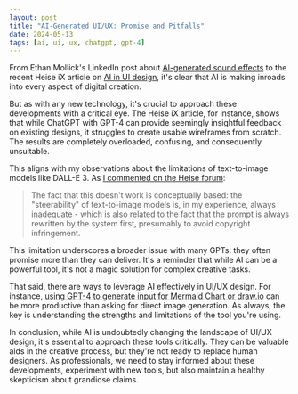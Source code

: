 ```yaml
---
layout: post
title: "AI-Generated UI/UX: Promise and Pitfalls"
date: 2024-05-13
tags: [ai, ui, ux, chatgpt, gpt-4]
---
```


From Ethan Mollick's LinkedIn post about [AI-generated sound effects](https://www.linkedin.com/posts/emollick_weve-seen-music-and-voices-but-now-you-ugcPost-7202406198426370049-YnHf?utm_source=share&utm_medium=member_desktop) to the recent Heise iX article on [AI in UI design](https://www.heise.de/hintergrund/Webdesign-Wie-kuenstliche-Intelligenz-UI-und-UX-Gestaltung-veraendert-9710706.html?seite=all), it's clear that AI is making inroads into every aspect of digital creation.

But as with any new technology, it's crucial to approach these developments with a critical eye. The Heise iX article, for instance, shows that while ChatGPT with GPT-4 can provide seemingly insightful feedback on existing designs, it struggles to create usable wireframes from scratch. The results are completely overloaded, confusing, and consequently unsuitable.

This aligns with my observations about the limitations of text-to-image models like DALL-E 3. As [I commented on the Heise forum](https://www.heise.de/forum/heise-online/Kommentare/Webdesign-Wie-kuenstliche-Intelligenz-UI-und-UX-Gestaltung-veraendert/Dall-E/posting-43982710/show/):

> The fact that this doesn't work is conceptually based: the "steerability" of text-to-image models is, in my experience, always inadequate - which is also related to the fact that the prompt is always rewritten by the system first, presumably to avoid copyright infringement.

This limitation underscores a broader issue with many GPTs: they often promise more than they can deliver. It's a reminder that while AI can be a powerful tool, it's not a magic solution for complex creative tasks.

That said, there are ways to leverage AI effectively in UI/UX design. For instance, [using GPT-4 to generate input for Mermaid Chart or draw.io](https://www.linkedin.com/feed/update/urn:li:ugcPost:7202406198426370049?commentUrn=urn%3Ali%3Acomment%3A%28ugcPost%3A7202406198426370049%2C7202443963935457280%29&replyUrn=urn%3Ali%3Acomment%3A%28ugcPost%3A7202406198426370049%2C7203151211867336706%29&dashCommentUrn=urn%3Ali%3Afsd_comment%3A%287202443963935457280%2Curn%3Ali%3AugcPost%3A7202406198426370049%29&dashReplyUrn=urn%3Ali%3Afsd_comment%3A%287203151211867336706%2Curn%3Ali%3AugcPost%3A7202406198426370049%29) can be more productive than asking for direct image generation. As always, the key is understanding the strengths and limitations of the tool you're using.

In conclusion, while AI is undoubtedly changing the landscape of UI/UX design, it's essential to approach these tools critically. They can be valuable aids in the creative process, but they're not ready to replace human designers. As professionals, we need to stay informed about these developments, experiment with new tools, but also maintain a healthy skepticism about grandiose claims.